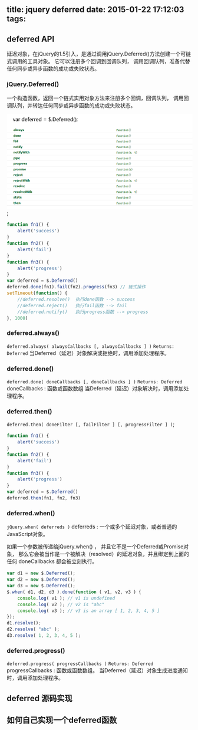 title: jquery deferred
date: 2015-01-22 17:12:03
tags:
---

## deferred API

延迟对象，在jQuery的1.5引入，是通过调用jQuery.Deferred()方法创建一个可链式调用的工具对象。 它可以注册多个回调到回调队列， 调用回调队列，准备代替任何同步或异步函数的成功或失败状态。

### jQuery.Deferred()
一个构造函数，返回一个链式实用对象方法来注册多个回调，回调队列， 调用回调队列，并转达任何同步或异步函数的成功或失败状态。

![jquery-deferred-object](/img/jquery-deferred-object.png);

``` javascript
function fn1() {
    alert('success')
}
function fn2() {
    alert('fail')
}
function fn3() {
    alert('progress')
}
var deferred = $.Deferred()
deferred.done(fn1).fail(fn2).progress(fn3) // 链式操作
setTimeout(function() {
    //deferred.resolve()  执行done函数 --> success
    //deferred.reject()   执行fail函数 --> fail
    //deferred.notify()   执行progress函数 --> progress
}, 1000)

```

### deferred.always()
`deferred.always( alwaysCallbacks [, alwaysCallbacks ] )`  `Returns: Deferred`
当Deferred（延迟）对象解决或拒绝时，调用添加处理程序。

### deferred.done()
`deferred.done( doneCallbacks [, doneCallbacks ] )` `Returns: Deferred`
doneCallbacks : 函数或函数数组
当Deferred（延迟）对象解决时，调用添加处理程序。

### deferred.then()
`deferred.then( doneFilter [, failFilter ] [, progressFilter ] )`;

``` javascript
function fn1() {
    alert('success')
}
function fn2() {
    alert('fail')
}
function fn3() {
    alert('progress')
}
var deferred = $.Deferred()
deferred.then(fn1, fn2, fn3)
```

### deferred.when()
`jQuery.when( deferreds )`
deferreds : 一个或多个延迟对象，或者普通的JavaScript对象。

如果一个参数被传递给jQuery.when() ， 并且它不是一个Deferred或Promise对象， 那么它会被当作是一个被解决（resolved）的延迟对象，并且绑定到上面的任何 doneCallbacks 都会被立刻执行。

``` javascript
var d1 = new $.Deferred();
var d2 = new $.Deferred();
var d3 = new $.Deferred();
$.when( d1, d2, d3 ).done(function ( v1, v2, v3 ) {
	console.log( v1 ); // v1 is undefined
	console.log( v2 ); // v2 is "abc"
	console.log( v3 ); // v3 is an array [ 1, 2, 3, 4, 5 ]
});
d1.resolve();
d2.resolve( "abc" );
d3.resolve( 1, 2, 3, 4, 5 );
```

### deferred.progress()
`deferred.progress( progressCallbacks )`  `Returns: Deferred `
progressCallbacks : 函数或函数数组。
当Deferred（延迟）对象生成进度通知时，调用添加处理程序。

## deferred 源码实现

## 如何自己实现一个deferred函数
